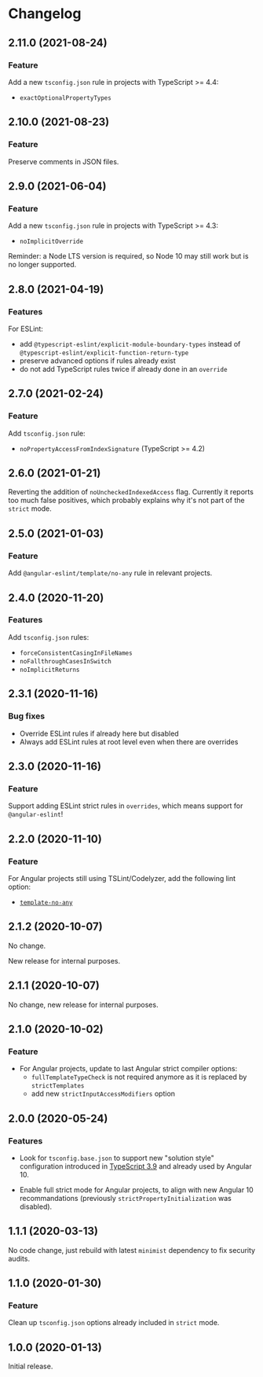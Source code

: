 # Changelog

## 2.11.0 (2021-08-24)

### Feature

Add a new `tsconfig.json` rule in projects with TypeScript >= 4.4:
- `exactOptionalPropertyTypes`

## 2.10.0 (2021-08-23)

### Feature

Preserve comments in JSON files.

## 2.9.0 (2021-06-04)

### Feature

Add a new `tsconfig.json` rule in projects with TypeScript >= 4.3:
- `noImplicitOverride`

Reminder: a Node LTS version is required, so Node 10 may still work but is no longer supported.

## 2.8.0 (2021-04-19)

### Features

For ESLint:
- add `@typescript-eslint/explicit-module-boundary-types` instead of `@typescript-eslint/explicit-function-return-type`
- preserve advanced options if rules already exist
- do not add TypeScript rules twice if already done in an `override`

## 2.7.0 (2021-02-24)

### Feature

Add `tsconfig.json` rule:
- `noPropertyAccessFromIndexSignature` (TypeScript >= 4.2)

## 2.6.0 (2021-01-21)

Reverting the addition of `noUncheckedIndexedAccess` flag.
Currently it reports too much false positives,
which probably explains why it's not part of the `strict` mode.

## 2.5.0 (2021-01-03)

### Feature

Add `@angular-eslint/template/no-any` rule in relevant projects.

## 2.4.0 (2020-11-20)

### Features

Add `tsconfig.json` rules:
- `forceConsistentCasingInFileNames`
- `noFallthroughCasesInSwitch`
- `noImplicitReturns`

## 2.3.1 (2020-11-16)

### Bug fixes

- Override ESLint rules if already here but disabled
- Always add ESLint rules at root level even when there are overrides

## 2.3.0 (2020-11-16)

### Feature

Support adding ESLint strict rules in `overrides`, which means support for `@angular-eslint`!

## 2.2.0 (2020-11-10)

### Feature

For Angular projects still using TSLint/Codelyzer, add the following lint option:
- [`template-no-any`](http://codelyzer.com/rules/template-no-any/)

## 2.1.2 (2020-10-07)

No change.

New release for internal purposes.

## 2.1.1 (2020-10-07)

No change, new release for internal purposes.

## 2.1.0 (2020-10-02)

### Feature

- For Angular projects, update to last Angular strict compiler options:
  - `fullTemplateTypeCheck` is not required anymore as it is replaced by `strictTemplates`
  - add new `strictInputAccessModifiers` option

## 2.0.0 (2020-05-24)

### Features

- Look for `tsconfig.base.json` to support new "solution style" configuration introduced in
[TypeScript 3.9](https://www.typescriptlang.org/docs/handbook/release-notes/typescript-3-9.html#support-for-solution-style-tsconfigjson-files) and already used by Angular 10.

- Enable full strict mode for Angular projects, to align with new Angular 10 recommandations
(previously `strictPropertyInitialization` was disabled).

## 1.1.1 (2020-03-13)

No code change, just rebuild with latest `minimist` dependency to fix security audits.

## 1.1.0 (2020-01-30)

### Feature

Clean up `tsconfig.json` options already included in `strict` mode.

## 1.0.0 (2020-01-13)

Initial release.
